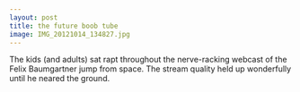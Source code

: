 ```yaml
---
layout: post
title: the future boob tube
image: IMG_20121014_134827.jpg
---
```


The kids (and adults) sat rapt throughout the nerve-racking webcast of the Felix
Baumgartner jump from space. The stream quality held up wonderfully until he
neared the ground.
